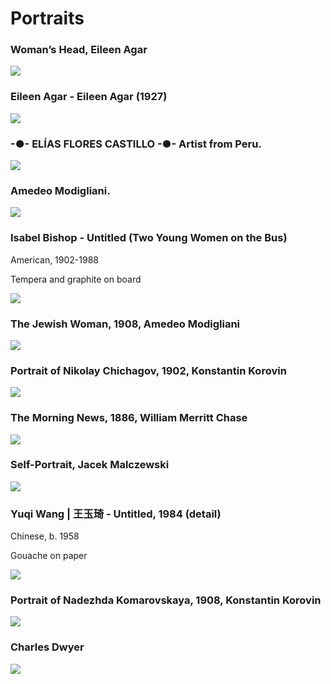 # Portraits

### Woman’s Head, Eileen Agar
<img src="https://64.media.tumblr.com/1da13fe261c4f2610d586b8a23ede836/tumblr_nwoo2fTfYb1qizpqvo1_1280.jpg">

### Eileen Agar - Eileen Agar (1927)
<img src="https://64.media.tumblr.com/30255b4ef67d8ff949cdc6ab4bc9244d/tumblr_n8o06uzGKU1r5j0j9o1_1280.jpg">

### -●- ELÍAS FLORES CASTILLO -●- Artist from Peru.
<img src="https://64.media.tumblr.com/7b74de352a7ec7be98da0a1d416573ca/8c43503d3e256163-2e/s640x960/5380184b1f843599f2536ca8aecc8d30538d1b53.jpg">

### Amedeo Modigliani.
<img src="https://64.media.tumblr.com/d48d456d870a11c3368b2008d40a4c67/758687e97aafda47-81/s1280x1920/7be714961117564aeaff385a9467221a672e5d1a.jpg">


### Isabel Bishop  -  Untitled  (Two Young Women on the Bus)

American, 1902-1988 

Tempera and graphite on board

<img src="https://64.media.tumblr.com/913d9c3c390e5c9cd9378b30f46acd0e/b3450097ca479838-4d/s1280x1920/f21563dcfd201afaaca81449cb411f892abef7fb.png">

### The Jewish Woman, 1908, Amedeo Modigliani
<img src="https://64.media.tumblr.com/f0c9b9b078e85ef618cd79cf4640494c/8adf47db818328f1-c8/s1280x1920/49687999e861df1a7ed70973eb032f20b22bd6e1.jpg">

### Portrait of Nikolay Chichagov, 1902, Konstantin Korovin
<img src="https://64.media.tumblr.com/ddc34bc06abd17f9bb0d6f71a65eea8c/f8c4b052d6bc8ed5-fd/s1280x1920/242aa8ba5171d2a47fae5c581488a945a5ccc74d.jpg">


### The Morning News, 1886, William Merritt Chase
<img src="https://64.media.tumblr.com/ab364317a18735d07e5dbb8cce6c22d8/904c33aa5be5edf8-26/s1280x1920/9f237a0b2fa59dea76f4fa4d2f15cb78a167b907.jpg">


### Self-Portrait, Jacek Malczewski
<img src="https://64.media.tumblr.com/c74fdcd52306dcdd448fd94a01acfdd8/fc6a69e2067b6889-c3/s540x810/d265db5bae410190782517d44e24aed83995ac70.jpg">


### Yuqi Wang  |  王玉琦  -  Untitled,  1984  (detail)
Chinese, b. 1958 

Gouache on paper

<img src="https://64.media.tumblr.com/2b1b1fe73e5554f078c90e92b3f1f2af/61f3212af84779d1-88/s1280x1920/51819708e7d768d17d759a5b2dee7b67c0f68806.jpg">


### Portrait of Nadezhda Komarovskaya, 1908, Konstantin Korovin
<img src="https://64.media.tumblr.com/9e8e9c7ec455e4570a456e060eb7968b/f481c3f9cf973847-0a/s1280x1920/1b53c4216f44e094e445105555a0c98875642488.jpg">


### Charles Dwyer
<img src="https://64.media.tumblr.com/ec398b94b9a113f5359664c820ec5044/17c681424f7c141b-00/s400x600/3bcd1fa1a3a9b0c6e7da3bbc52ca6c505dc215af.jpg">

